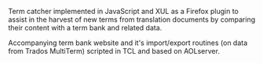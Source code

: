 Term catcher implemented in JavaScript and XUL as a Firefox plugin to assist in the harvest of new terms from translation documents by comparing their content with a term bank and related data.

Accompanying term bank website and it's import/export routines (on data from Trados MultiTerm) scripted in TCL and based on AOLserver.